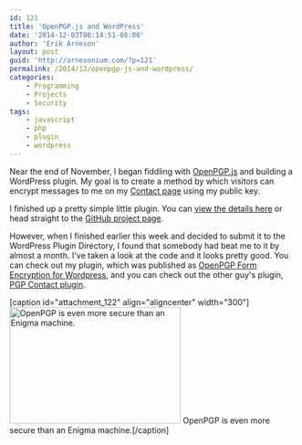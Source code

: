 ```yaml
---
id: 121
title: 'OpenPGP.js and WordPress'
date: '2014-12-03T08:14:51-08:00'
author: 'Erik Arneson'
layout: post
guid: 'http://arnesonium.com/?p=121'
permalink: /2014/12/openpgp-js-and-wordpress/
categories:
    - Programming
    - Projects
    - Security
tags:
    - javascript
    - php
    - plugin
    - wordpress
---
```


Near the end of November, I began fiddling with <a href="http://openpgpjs.org/" target="_blank">OpenPGP.js</a> and building a WordPress plugin. My goal is to create a method by which visitors can encrypt messages to me on my <a href="http://arnesonium.com/contact/" title="Contact">Contact page</a> using my public key.

I finished up a pretty simple little plugin. You can <a href="http://arnesonium.com/wordpress-openpgp/" title="OpenPGP Form Encryption for WordPress">view the details here</a> or head straight to the <a href="https://github.com/pymander/wordpress-openpgp">GitHub project page</a>.

However, when I finished earlier this week and decided to submit it to the WordPress Plugin Directory, I found that somebody had beat me to it by almost a month. I've taken a look at the code and it looks pretty good. You can check out my plugin, which was published as <a href="https://wordpress.org/plugins/openpgp-form-encryption/" target="_blank">OpenPGP Form Encryption for Wordpress</a>, and you can check out the other guy's plugin, <a href="https://wordpress.org/plugins/pgp-contact/" target="_blank">PGP Contact plugin</a>.

[caption id="attachment_122" align="aligncenter" width="300"]<img src="http://arnesonium.com/wp-content/uploads/2014/12/640px-Enigma-plugboard-300x204.jpg" alt="OpenPGP is even more secure than an Enigma machine." width="300" height="204" class="size-medium wp-image-122" /> OpenPGP is even more secure than an Enigma machine.[/caption]